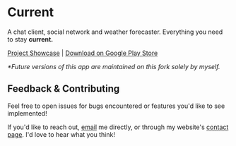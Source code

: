 # Current
A chat client, social network and weather forecaster. Everything you need to stay **current.**

[Project Showcase](https://youtu.be/-drNv2Us5FI) | 
[Download on Google Play Store](https://play.google.com/store/apps/details?id=edu.uw.tcss450.team3chatapp)

*\*Future versions of this app are maintained on this fork solely by myself.*

## Feedback & Contributing
Feel free to open issues for bugs encountered or features you'd like to see implemented!

If you'd like to reach out, [email](mailto:abledsoe@alexbledsoe.org) me directly, or through my website's [contact page](https://alexbledsoe.org/contact). I'd love to hear what you think!
